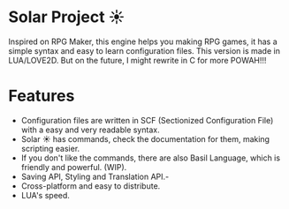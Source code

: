 # Solar Project ☀️
Inspired on RPG Maker, this engine helps you making RPG games, it has a simple syntax and easy to learn configuration
files. This version is made in LUA/LOVE2D. But on the future, I might rewrite in C for more POWAH!!!

# Features
- Configuration files are written in SCF (Sectionized Configuration File) with a easy and very readable syntax.
- Solar ☀️ has commands, check the documentation for them, making scripting easier.
- If you don't like the commands, there are also Basil Language, which is friendly and powerful. (WIP).
- Saving API, Styling and Translation API.-
- Cross-platform and easy to distribute.
- LUA's speed.
